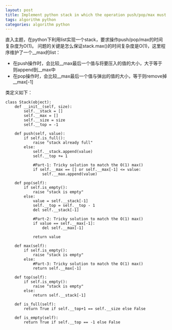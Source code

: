 ```yaml
---
layout: post
title: Implement python stack in which the operation push/pop/max must match O(1) time complexity
tags: algorithm python
categories: algorithm python
---
```


直入主题，在python下利用list实现一个stack，要求操作push/pop/max的时间复杂度为O(1)。
问题的关键是怎么保证stack.max()的时间复杂度是O(1)，这里程序维护了一个__max的list：
 
 - 在push操作时，会比较\_\_max最后一个值与将要压入的值的大小，大于等于 则append到\_\_max中
 - 在pop操作时，会比较\_\_max最后一个值与弹出的值的大小，等于则remove掉\_\_max[-1]

类定义如下：

    class Stack(object):
        def __init__(self, size):
            self.__stack = []
            self.__max = []
            self.__size = size
            self.__top = -1

        def push(self, value):
            if self.is_full():
                raise "stack already full"
            else:
                self.__stack.append(value)
                self.__top += 1

                #Part-1: Tricky solution to match the O(1) max()
                if self.__max == [] or self.__max[-1] <= value:
                    self.__max.append(value)

        def pop(self):
            if self.is_empty():
                raise "stack is empty"
            else:
                value = self.__stack[-1]
                self.__top = self.__top - 1
                del self.__stack[-1]

                #Part-2: Tricky solution to match the O(1) max()
                if value == self.__max[-1]:
                    del self.__max[-1]

                return value

        def max(self):
            if self.is_empty():
                raise "stack is empty"
            else:
                #Part-3: Tricky solution to match the O(1) max()
                return self.__max[-1]

        def top(self):
            if self.is_empty():
                raise "stack is empty"
            else:
                return self.__stack[-1]

        def is_full(self):
            return True if self.__top+1 == self.__size else False

        def is_empty(self):
            return True if self.__top == -1 else False
